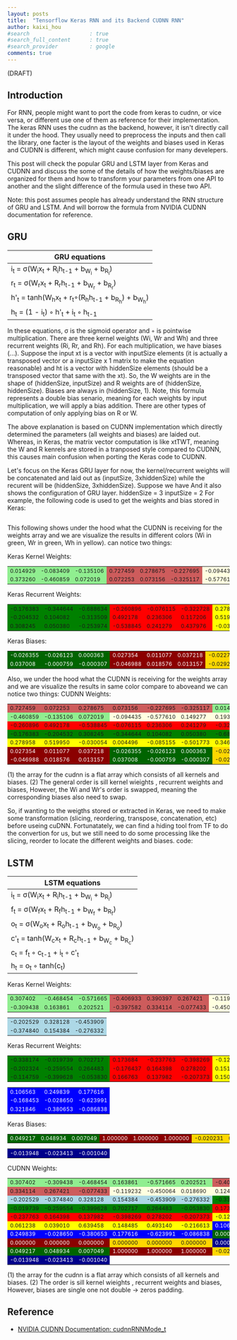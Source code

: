 ```yaml
---
layout: posts
title:  "Tensorflow Keras RNN and its Backend CUDNN RNN"
author: kaixi_hou
#search                   : true
#search_full_content      : true
#search_provider          : google
comments: true
---
```

(DRAFT)
## Introduction
For RNN, people might want to port the code from keras to cudnn, or vice versa,
or different use one of them as reference for their implementation. The keras RNN
uses the cudnn as the backend, however, it isn't directly call it under the hood.
They usually need to preprocess the inputs and then call the library, one facter
is the layout of the weights and biases used in Keras and CUDNN is different,
which might cause confusion for many develepers.

This post will check the popular GRU and LSTM layer from Keras and CUDNN and discuss
the some of the details of how the weights/biases are organized for them and how
to transform your parameters from one API to another and the slight difference
of the formula used in these two API.

Note: this post assumes people has already understand the RNN structure of GRU
and LSTM. And will borrow the formula from NVIDIA CUDNN documentation for reference.

## GRU

GRU equations |
--- |
i<sub>t</sub> = σ(W<sub>i</sub>x<sub>t</sub> + R<sub>i</sub>h<sub>t-1</sub> + b<sub>W<sub>i</sub></sub> + b<sub>R<sub>i</sub></sub>) |
r<sub>t</sub> = σ(W<sub>r</sub>x<sub>t</sub> + R<sub>r</sub>h<sub>t-1</sub> + b<sub>W<sub>r</sub></sub> + b<sub>R<sub>r</sub></sub>) |
h'<sub>t</sub> = tanh(W<sub>h</sub>x<sub>t</sub> + r<sub>t</sub>◦(R<sub>h</sub>h<sub>t-1</sub> + b<sub>R<sub>h</sub></sub>) + b<sub>W<sub>h</sub></sub>) |
h<sub>t</sub> = (1 - i<sub>t</sub>) ◦ h'<sub>t</sub> + i<sub>t</sub> ◦ h<sub>t-1</sub> |
In these equations, σ is the sigmoid operator and ◦ is pointwise multiplication. There are three kernel weights (Wi, Wr and Wh) and three recurrent weights (Ri, Rr, and Rh). For each multiplication, we have biases (...). Suppose the input xt is a vector with inputSize elements (it is actually a transposed vector or a inputSize x 1 matrix to make the equation reasonable) and ht is a vector with hiddenSize elements (should be a transposed vector that same with the xt). So, the W weights are in
the shape of (hiddenSize, inputSize) and R weights are of (hiddenSize, hiddenSize). Biases are always in (hiddenSize, 1). Note, this formula represents a double bias senario, meaning for each weights by input multiplication, we will apply a bias addition. There are other types of computation of only applying bias on R or W.

The above explanation is based on CUDNN implementation which directly determined the parameters (all weights and biases) are laided out. Whereas, in Keras, the matrix vector computation is like xtTWT, meaning the W and R kenrels are stored in a tranposed style compared to CUDNN, this causes main confusion when porting the Keras code to CUDNN.

Let's focus on the Keras GRU layer for now, the kernel/recurrent weights will be concatenated and laid out as (inputSize, 3xhiddenSize) while the recurent will be (hiddenSize, 3xhiddenSize).
Suppose we have And it also shows the configuration of GRU layer.
hiddenSize  = 3
inputSize  = 2
For example, the following code is used to get the weights and bias stored in Keras:
```python
```

This following shows under the hood what the CUDNN is receiving for the weights array and we are visualize the results in different colors (Wi in green, Wr in green, Wh in yellow). can notice two things:

Keras Kernel Weights: 
<!---
#90EE90 = lightgreen 
#CD5C5C = indianred
#FFFFE0 = lightyellow
#008000 = green
#FF0000 = red
#FFFF00 = yellow
#006400 = darkgreen
#8B0000 = darkred
#FFD700 = gold --->
<table border=0px style="font-size:12px;">
  <tr>
    <td style="background-color: #90EE90">  0.014929</td>
    <td style="background-color: #90EE90"> -0.083409</td>
    <td style="background-color: #90EE90"> -0.135106</td>
    <td style="background-color: #CD5C5C">  0.727459</td>
    <td style="background-color: #CD5C5C">  0.278675</td>
    <td style="background-color: #CD5C5C"> -0.227695</td>
    <td style="background-color: #FFFFE0"> -0.094435</td>
    <td style="background-color: #FFFFE0">  0.149277</td>
    <td style="background-color: #FFFFE0"> -0.064070</td>
  </tr>
  <tr>
    <td style="background-color: #90EE90">  0.373260</td>
    <td style="background-color: #90EE90"> -0.460859</td>
    <td style="background-color: #90EE90">  0.072019</td>
    <td style="background-color: #CD5C5C">  0.072253</td>
    <td style="background-color: #CD5C5C">  0.073156</td>
    <td style="background-color: #CD5C5C"> -0.325117</td>
    <td style="background-color: #FFFFE0"> -0.577610</td>
    <td style="background-color: #FFFFE0">  0.193369</td>
    <td style="background-color: #FFFFE0">  0.552166</td>
  </tr>
</table>


Keras Recurrent Weights: 
<table border=0px style="font-size:12px;">
  <tr>
    <td style="background-color: #008000"> -0.176383</td>
    <td style="background-color: #008000"> -0.344644</td>
    <td style="background-color: #008000"> -0.688634</td>
    <td style="background-color: #FF0000"> -0.260896</td>
    <td style="background-color: #FF0000"> -0.076115</td>
    <td style="background-color: #FF0000"> -0.322728</td>
    <td style="background-color: #FFFF00">  0.278958</td>
    <td style="background-color: #FFFF00">  0.004496</td>
    <td style="background-color: #FFFF00">  0.346469</td>
  </tr>
  <tr>
    <td style="background-color: #008000"> -0.204532</td>
    <td style="background-color: #008000">  0.104082</td>
    <td style="background-color: #008000"> -0.313509</td>
    <td style="background-color: #FF0000">  0.492178</td>
    <td style="background-color: #FF0000">  0.236306</td>
    <td style="background-color: #FF0000">  0.117206</td>
    <td style="background-color: #FFFF00">  0.519950</td>
    <td style="background-color: #FFFF00"> -0.085155</td>
    <td style="background-color: #FFFF00"> -0.509539</td>
  </tr>
  <tr>
    <td style="background-color: #008000">  0.308245</td>
    <td style="background-color: #008000">  0.050380</td>
    <td style="background-color: #008000"> -0.253974</td>
    <td style="background-color: #FF0000"> -0.538845</td>
    <td style="background-color: #FF0000">  0.241279</td>
    <td style="background-color: #FF0000">  0.437976</td>
    <td style="background-color: #FFFF00"> -0.030054</td>
    <td style="background-color: #FFFF00"> -0.501773</td>
    <td style="background-color: #FFFF00"> -0.211831</td>
  </tr>
</table>

Keras Biases: 
<table border=0px style="font-size:12px;">
  <tr>
    <td style="background-color: #006400;color: white"> -0.026355</td>
    <td style="background-color: #006400;color: white"> -0.026123</td>
    <td style="background-color: #006400;color: white">  0.000363</td>
    <td style="background-color: #8B0000;color: white">  0.027354</td>
    <td style="background-color: #8B0000;color: white">  0.011077</td>
    <td style="background-color: #8B0000;color: white">  0.037218</td>
    <td style="background-color: #FFD700"> -0.022715</td>
    <td style="background-color: #FFD700">  0.011832</td>
    <td style="background-color: #FFD700"> -0.029748</td>
  </tr>
  <tr>
    <td style="background-color: #006400;color: white">  0.037008</td>
    <td style="background-color: #006400;color: white"> -0.000759</td>
    <td style="background-color: #006400;color: white"> -0.000307</td>
    <td style="background-color: #8B0000;color: white"> -0.046988</td>
    <td style="background-color: #8B0000;color: white">  0.018576</td>
    <td style="background-color: #8B0000;color: white">  0.013157</td>
    <td style="background-color: #FFD700"> -0.029216</td>
    <td style="background-color: #FFD700"> -0.006088</td>
    <td style="background-color: #FFD700"> -0.031105</td>
  </tr>
</table>

Also, we under the hood what the CUDNN is receiving for the weights array and we are visualize the results in same color compare to aboveand we can notice two things:
CUDNN Weights:
<table border=0px style="font-size:12px;">
  <tr>
    <td style="background-color: #CD5C5C">  0.727459</td>
    <td style="background-color: #CD5C5C">  0.072253</td>
    <td style="background-color: #CD5C5C">  0.278675</td>
    <td style="background-color: #CD5C5C">  0.073156</td>
    <td style="background-color: #CD5C5C"> -0.227695</td>
    <td style="background-color: #CD5C5C"> -0.325117</td>
    <td style="background-color: #90EE90">  0.014929</td>
    <td style="background-color: #90EE90">  0.373260</td>
    <td style="background-color: #90EE90"> -0.083409</td>
  </tr>
  <tr>
    <td style="background-color: #90EE90"> -0.460859</td>
    <td style="background-color: #90EE90"> -0.135106</td>
    <td style="background-color: #90EE90">  0.072019</td>
    <td style="background-color: #FFFFE0"> -0.094435</td>
    <td style="background-color: #FFFFE0"> -0.577610</td>
    <td style="background-color: #FFFFE0">  0.149277</td>
    <td style="background-color: #FFFFE0">  0.193369</td>
    <td style="background-color: #FFFFE0"> -0.064070</td>
    <td style="background-color: #FFFFE0">  0.552166</td>
  </tr>
  <tr>
    <td style="background-color: #FF0000"> -0.260896</td>
    <td style="background-color: #FF0000">  0.492178</td>
    <td style="background-color: #FF0000"> -0.538845</td>
    <td style="background-color: #FF0000"> -0.076115</td>
    <td style="background-color: #FF0000">  0.236306</td>
    <td style="background-color: #FF0000">  0.241279</td>
    <td style="background-color: #FF0000"> -0.322728</td>
    <td style="background-color: #FF0000">  0.117206</td>
    <td style="background-color: #FF0000">  0.437976</td>
  </tr>
  <tr>
    <td style="background-color: #008000"> -0.176383</td>
    <td style="background-color: #008000"> -0.204532</td>
    <td style="background-color: #008000">  0.308245</td>
    <td style="background-color: #008000"> -0.344644</td>
    <td style="background-color: #008000">  0.104082</td>
    <td style="background-color: #008000">  0.050380</td>
    <td style="background-color: #008000"> -0.688634</td>
    <td style="background-color: #008000"> -0.313509</td>
    <td style="background-color: #008000"> -0.253974</td>
  </tr>
  <tr>
    <td style="background-color: #FFFF00">  0.278958</td>
    <td style="background-color: #FFFF00">  0.519950</td>
    <td style="background-color: #FFFF00"> -0.030054</td>
    <td style="background-color: #FFFF00">  0.004496</td>
    <td style="background-color: #FFFF00"> -0.085155</td>
    <td style="background-color: #FFFF00"> -0.501773</td>
    <td style="background-color: #FFFF00">  0.346469</td>
    <td style="background-color: #FFFF00"> -0.509539</td>
    <td style="background-color: #FFFF00"> -0.211831</td>
  </tr>
  <tr>
    <td style="background-color: #8B0000;color: white">  0.027354</td>
    <td style="background-color: #8B0000;color: white">  0.011077</td>
    <td style="background-color: #8B0000;color: white">  0.037218</td>
    <td style="background-color: #006400;color: white"> -0.026355</td>
    <td style="background-color: #006400;color: white"> -0.026123</td>
    <td style="background-color: #006400;color: white">  0.000363</td>
    <td style="background-color: #FFD700"> -0.022715</td>
    <td style="background-color: #FFD700">  0.011832</td>
    <td style="background-color: #FFD700"> -0.029748</td>
  </tr>
  <tr>
    <td style="background-color: #8B0000;color: white"> -0.046988</td>
    <td style="background-color: #8B0000;color: white">  0.018576</td>
    <td style="background-color: #8B0000;color: white">  0.013157</td>
    <td style="background-color: #006400;color: white">  0.037008</td>
    <td style="background-color: #006400;color: white"> -0.000759</td>
    <td style="background-color: #006400;color: white"> -0.000307</td>
    <td style="background-color: #FFD700"> -0.029216</td>
    <td style="background-color: #FFD700"> -0.006088</td>
    <td style="background-color: #FFD700"> -0.031105</td>
  </tr>
</table>


(1) the array for the cudnn is a flat array which consists of all kernels and biases.
(2) The general order is sill kernel wieights , recurrent weights and biases, However, the Wi and Wr's order is swapped, meaning the corresponding biases also need to swap.

So, if wanting to the weigths stored or extracted in Keras, we need to make some transformation (slicing, reordering, transpose, concatenation, etc) before useing cuDNN.
Fortunatately, we can find a hiding tool from TF to do the convertion for us, but we still need to do some processing like the slicing, reorder to locate the different weights and biases.
code:


## LSTM

LSTM equations |
--- |
i<sub>t</sub> = σ(W<sub>i</sub>x<sub>t</sub> + R<sub>i</sub>h<sub>t-1</sub> + b<sub>W<sub>i</sub></sub> + b<sub>R<sub>i</sub></sub>) |
f<sub>t</sub> = σ(W<sub>f</sub>x<sub>t</sub> + R<sub>f</sub>h<sub>t-1</sub> + b<sub>W<sub>f</sub></sub> + b<sub>R<sub>f</sub></sub>) |
o<sub>t</sub> = σ(W<sub>o</sub>x<sub>t</sub> + R<sub>o</sub>h<sub>t-1</sub> + b<sub>W<sub>o</sub></sub> + b<sub>R<sub>o</sub></sub>) |
c'<sub>t</sub> = tanh(W<sub>c</sub>x<sub>t</sub> + R<sub>c</sub>h<sub>t-1</sub> + b<sub>W<sub>c</sub></sub> + b<sub>R<sub>c</sub></sub>) |
c<sub>t</sub> = f<sub>t</sub> ◦ c<sub>t-1</sub> + i<sub>t</sub> ◦ c'<sub>t</sub> |
h<sub>t</sub> = o<sub>t</sub> ◦ tanh(c<sub>t</sub>) |

Keras Kernel Weights: 
<!---
#90EE90 = lightgreen 
#CD5C5C = indianred
#FFFFE0 = lightyellow
#ADD8E6 = lightblue
#008000 = green
#FF0000 = red
#FFFF00 = yellow
#0000FF = blue
#006400 = darkgreen
#8B0000 = darkred
#FFD700 = gold
#00008B = darkblue --->

<table border=0px style="font-size:12px;">
  <tr>
    <td style="background-color: #90EE90">  0.307402</td>
    <td style="background-color: #90EE90"> -0.468454</td>
    <td style="background-color: #90EE90"> -0.571665</td>
    <td style="background-color: #CD5C5C"> -0.406933</td>
    <td style="background-color: #CD5C5C">  0.390397</td>
    <td style="background-color: #CD5C5C">  0.267421</td>
    <td style="background-color: #FFFFE0"> -0.119232</td>
    <td style="background-color: #FFFFE0">  0.018690</td>
    <td style="background-color: #FFFFE0"> -0.560165</td>
  </tr>
  <tr>
    <td style="background-color: #90EE90"> -0.309438</td>
    <td style="background-color: #90EE90">  0.163861</td>
    <td style="background-color: #90EE90">  0.202521</td>
    <td style="background-color: #CD5C5C"> -0.397582</td>
    <td style="background-color: #CD5C5C">  0.334114</td>
    <td style="background-color: #CD5C5C"> -0.077433</td>
    <td style="background-color: #FFFFE0"> -0.450064</td>
    <td style="background-color: #FFFFE0">  0.124535</td>
    <td style="background-color: #FFFFE0">  0.564949</td>
  </tr>
</table>
<table border=0px style="font-size:12px;">
  <tr>
    <td style="background-color: #ADD8E6"> -0.202529</td>
    <td style="background-color: #ADD8E6">  0.328128</td>
    <td style="background-color: #ADD8E6"> -0.453909</td>
  </tr>
  <tr>
    <td style="background-color: #ADD8E6"> -0.374840</td>
    <td style="background-color: #ADD8E6">  0.154384</td>
    <td style="background-color: #ADD8E6"> -0.276332</td>
  </tr>
</table>


Keras Recurrent Weights: 
<table border=0px style="font-size:12px;">
  <tr>
    <td style="background-color: #008000"> -0.338174</td>
    <td style="background-color: #008000"> -0.019739</td>
    <td style="background-color: #008000">  0.702717</td>
    <td style="background-color: #FF0000">  0.173684</td>
    <td style="background-color: #FF0000"> -0.237763</td>
    <td style="background-color: #FF0000"> -0.398269</td>
    <td style="background-color: #FFFF00"> -0.122475</td>
    <td style="background-color: #FFFF00">  0.061238</td>
    <td style="background-color: #FFFF00">  0.148485</td>
  </tr>
  <tr>
    <td style="background-color: #008000"> -0.202324</td>
    <td style="background-color: #008000"> -0.259554</td>
    <td style="background-color: #008000">  0.264483</td>
    <td style="background-color: #FF0000"> -0.176437</td>
    <td style="background-color: #FF0000">  0.164398</td>
    <td style="background-color: #FF0000">  0.278202</td>
    <td style="background-color: #FFFF00">  0.151397</td>
    <td style="background-color: #FFFF00">  0.039010</td>
    <td style="background-color: #FFFF00">  0.493140</td>
  </tr>
  <tr>
    <td style="background-color: #008000"> -0.114759</td>
    <td style="background-color: #008000"> -0.399628</td>
    <td style="background-color: #008000"> -0.053830</td>
    <td style="background-color: #FF0000">  0.166763</td>
    <td style="background-color: #FF0000">  0.137982</td>
    <td style="background-color: #FF0000"> -0.207373</td>
    <td style="background-color: #FFFF00">  0.150091</td>
    <td style="background-color: #FFFF00">  0.639458</td>
    <td style="background-color: #FFFF00"> -0.216613</td>
  </tr>
</table>
<table border=0px style="font-size:12px;">
  <tr>
    <td style="background-color: #0000FF;color: white">  0.106563</td>
    <td style="background-color: #0000FF;color: white">  0.249839</td>
    <td style="background-color: #0000FF;color: white">  0.177616</td>
  </tr>
  <tr>
    <td style="background-color: #0000FF;color: white"> -0.168453</td>
    <td style="background-color: #0000FF;color: white"> -0.028650</td>
    <td style="background-color: #0000FF;color: white"> -0.623991</td>
  </tr>
  <tr>
    <td style="background-color: #0000FF;color: white">  0.321846</td>
    <td style="background-color: #0000FF;color: white"> -0.380653</td>
    <td style="background-color: #0000FF;color: white"> -0.086838</td>
  </tr>
</table>


Keras Biases: 
<table border=0px style="font-size:12px;">
  <tr>
    <td style="background-color: #006400;color: white">  0.049217</td>
    <td style="background-color: #006400;color: white">  0.048934</td>
    <td style="background-color: #006400;color: white">  0.007049</td>
    <td style="background-color: #8B0000;color: white">  1.000000</td>
    <td style="background-color: #8B0000;color: white">  1.000000</td>
    <td style="background-color: #8B0000;color: white">  1.000000</td>
    <td style="background-color: #FFD700"> -0.020231</td>
    <td style="background-color: #FFD700">  0.046288</td>
    <td style="background-color: #FFD700"> -0.007113</td>
  </tr>
</table>
<table border=0px style="font-size:12px;">
  <tr>
    <td style="background-color: #00008B;color: white"> -0.013948</td>
    <td style="background-color: #00008B;color: white"> -0.023413</td>
    <td style="background-color: #00008B;color: white"> -0.001040</td>
  </tr>
</table>
<!---
#90EE90 = lightgreen 
#CD5C5C = indianred
#FFFFE0 = lightyellow
#ADD8E6 = lightblue
#008000 = green
#FF0000 = red
#FFFF00 = yellow
#0000FF = blue
#006400 = darkgreen
#8B0000 = darkred
#FFD700 = gold
#00008B = darkblue --->

CUDNN Weights:
<table border=0px style="font-size:12px;">
  <tr>
    <td style="background-color: #90EE90">  0.307402</td>
    <td style="background-color: #90EE90"> -0.309438</td>
    <td style="background-color: #90EE90"> -0.468454</td>
    <td style="background-color: #90EE90">  0.163861</td>
    <td style="background-color: #90EE90"> -0.571665</td>
    <td style="background-color: #90EE90">  0.202521</td>
    <td style="background-color: #CD5C5C"> -0.406933</td>
    <td style="background-color: #CD5C5C"> -0.397582</td>
    <td style="background-color: #CD5C5C">  0.390397</td>
  </tr>
  <tr>
    <td style="background-color: #CD5C5C">  0.334114</td>
    <td style="background-color: #CD5C5C">  0.267421</td>
    <td style="background-color: #CD5C5C"> -0.077433</td>
    <td style="background-color: #FFFFE0"> -0.119232</td>
    <td style="background-color: #FFFFE0"> -0.450064</td>
    <td style="background-color: #FFFFE0">  0.018690</td>
    <td style="background-color: #FFFFE0">  0.124535</td>
    <td style="background-color: #FFFFE0"> -0.560165</td>
    <td style="background-color: #FFFFE0">  0.564949</td>
  </tr>
  <tr>
    <td style="background-color: #ADD8E6"> -0.202529</td>
    <td style="background-color: #ADD8E6"> -0.374840</td>
    <td style="background-color: #ADD8E6">  0.328128</td>
    <td style="background-color: #ADD8E6">  0.154384</td>
    <td style="background-color: #ADD8E6"> -0.453909</td>
    <td style="background-color: #ADD8E6"> -0.276332</td>
    <td style="background-color: #008000"> -0.338174</td>
    <td style="background-color: #008000"> -0.202324</td>
    <td style="background-color: #008000"> -0.114759</td>
  </tr>
  <tr>
    <td style="background-color: #008000"> -0.019739</td>
    <td style="background-color: #008000"> -0.259554</td>
    <td style="background-color: #008000"> -0.399628</td>
    <td style="background-color: #008000">  0.702717</td>
    <td style="background-color: #008000">  0.264483</td>
    <td style="background-color: #008000"> -0.053830</td>
    <td style="background-color: #FF0000">  0.173684</td>
    <td style="background-color: #FF0000"> -0.176437</td>
    <td style="background-color: #FF0000">  0.166763</td>
  </tr>
  <tr>
    <td style="background-color: #FF0000"> -0.237763</td>
    <td style="background-color: #FF0000">  0.164398</td>
    <td style="background-color: #FF0000">  0.137982</td>
    <td style="background-color: #FF0000"> -0.398269</td>
    <td style="background-color: #FF0000">  0.278202</td>
    <td style="background-color: #FF0000"> -0.207373</td>
    <td style="background-color: #FFFF00"> -0.122475</td>
    <td style="background-color: #FFFF00">  0.151397</td>
    <td style="background-color: #FFFF00">  0.150091</td>
  </tr>
  <tr>
    <td style="background-color: #FFFF00">  0.061238</td>
    <td style="background-color: #FFFF00">  0.039010</td>
    <td style="background-color: #FFFF00">  0.639458</td>
    <td style="background-color: #FFFF00">  0.148485</td>
    <td style="background-color: #FFFF00">  0.493140</td>
    <td style="background-color: #FFFF00"> -0.216613</td>
    <td style="background-color: #0000FF;color: white">  0.106563</td>
    <td style="background-color: #0000FF;color: white"> -0.168453</td>
    <td style="background-color: #0000FF;color: white">  0.321846</td>
  </tr>
  <tr>
    <td style="background-color: #0000FF;color: white">  0.249839</td>
    <td style="background-color: #0000FF;color: white"> -0.028650</td>
    <td style="background-color: #0000FF;color: white"> -0.380653</td>
    <td style="background-color: #0000FF;color: white">  0.177616</td>
    <td style="background-color: #0000FF;color: white"> -0.623991</td>
    <td style="background-color: #0000FF;color: white"> -0.086838</td>
    <td style="background-color: #006400;color: white">  0.000000</td>
    <td style="background-color: #006400;color: white">  0.000000</td>
    <td style="background-color: #006400;color: white">  0.000000</td>
  </tr>
  <tr>
    <td style="background-color: #8B0000;color: white">  0.000000</td>
    <td style="background-color: #8B0000;color: white">  0.000000</td>
    <td style="background-color: #8B0000;color: white">  0.000000</td>
    <td style="background-color: #FFD700">  0.000000</td>
    <td style="background-color: #FFD700">  0.000000</td>
    <td style="background-color: #FFD700">  0.000000</td>
    <td style="background-color: #00008B;color: white">  0.000000</td>
    <td style="background-color: #00008B;color: white">  0.000000</td>
    <td style="background-color: #00008B;color: white">  0.000000</td>
  </tr>
  <tr>
    <td style="background-color: #006400;color: white">  0.049217</td>
    <td style="background-color: #006400;color: white">  0.048934</td>
    <td style="background-color: #006400;color: white">  0.007049</td>
    <td style="background-color: #8B0000;color: white">  1.000000</td>
    <td style="background-color: #8B0000;color: white">  1.000000</td>
    <td style="background-color: #8B0000;color: white">  1.000000</td>
    <td style="background-color: #FFD700"> -0.020231</td>
    <td style="background-color: #FFD700">  0.046288</td>
    <td style="background-color: #FFD700"> -0.007113</td>
  </tr>
  <tr>
    <td style="background-color: #00008B;color: white"> -0.013948</td>
    <td style="background-color: #00008B;color: white"> -0.023413</td>
    <td style="background-color: #00008B;color: white"> -0.001040</td>
  </tr>
</table>

(1) the array for the cudnn is a flat array which consists of all kernels and biases.
(2) The order is sill kernel wieights , recurrent weights and biases, However, biases are single one not double -> zeros padding.


## Reference
* [NVIDIA CUDNN Documentation: cudnnRNNMode_t](https://docs.nvidia.com/deeplearning/cudnn/api/index.html#cudnnRNNMode_t)

